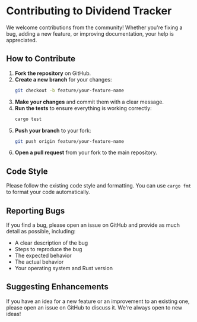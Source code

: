 # Contributing to Dividend Tracker

We welcome contributions from the community! Whether you're fixing a bug, adding a new feature, or improving documentation, your help is appreciated.

## How to Contribute

1.  **Fork the repository** on GitHub.
2.  **Create a new branch** for your changes:
    ```bash
    git checkout -b feature/your-feature-name
    ```
3.  **Make your changes** and commit them with a clear message.
4.  **Run the tests** to ensure everything is working correctly:
    ```bash
    cargo test
    ```
5.  **Push your branch** to your fork:
    ```bash
    git push origin feature/your-feature-name
    ```
6.  **Open a pull request** from your fork to the main repository.

## Code Style

Please follow the existing code style and formatting. You can use `cargo fmt` to format your code automatically.

## Reporting Bugs

If you find a bug, please open an issue on GitHub and provide as much detail as possible, including:

-   A clear description of the bug
-   Steps to reproduce the bug
-   The expected behavior
-   The actual behavior
-   Your operating system and Rust version

## Suggesting Enhancements

If you have an idea for a new feature or an improvement to an existing one, please open an issue on GitHub to discuss it. We're always open to new ideas!
